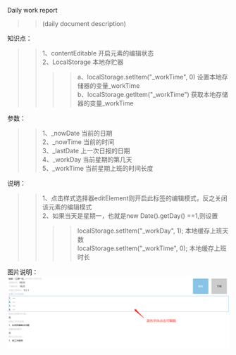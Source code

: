 Daily work report<br>
>>(daily document description)

知识点：<br>
>>1、contentEditable    开启元素的编辑状态<br>
>>2、LocalStorage       本地存贮器<br>
>>>>a、localStorage.setItem("_workTime", 0)   设置本地存储器的变量_workTime<br>
>>>>b、localStorage.getItem("_workTime")      获取本地存储器的变量_workTime<br>


参数：<br>
>>1、_nowDate     当前的日期<br>
>>2、_nowTime     当前的时间<br>
>>3、_lastDate    上一次日报的日期<br>
>>4、_workDay     当前星期的第几天<br>
>>5、_workTime    当前星期上班的时间长度<br>

说明：<br>
>>1、点击样式选择器editElement则开启此标签的编辑模式，反之关闭该元素的编辑模式<br>
>>2、如果当天是星期一，也就是new Date().getDay() ==1,则设置 <br>
>>>>localStorage.setItem("_workDay", 1);    本地缓存上班天数<br>
>>>>localStorage.setItem("_workTime", 0);   本地缓存上班时长<br>

图片说明：<br>
![图片](https://github.com/jianghuyihong/Daily/blob/master/img/daily.png)
